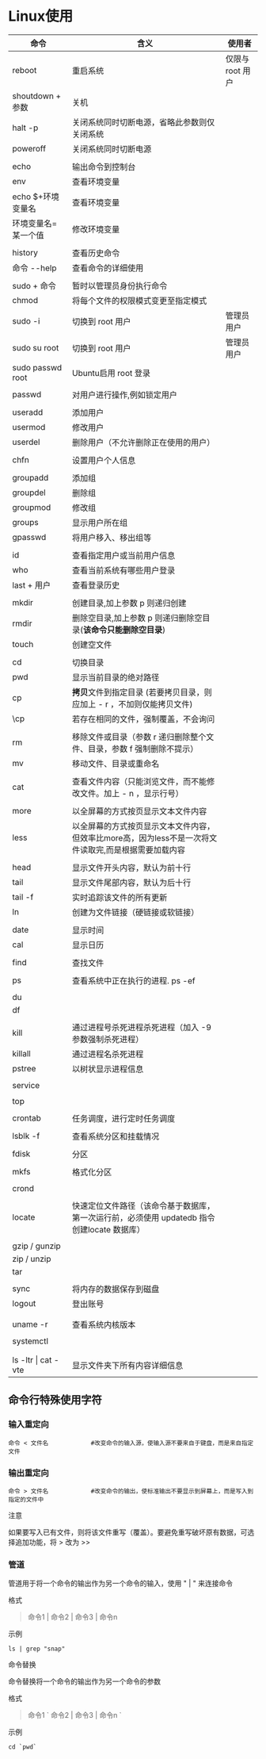 # Linux使用

| 命令                   | 含义                                                         | 使用者           |
| ---------------------- | ------------------------------------------------------------ | ---------------- |
| reboot                 | 重启系统                                                     | 仅限与 root 用户 |
| shoutdown + 参数       | 关机                                                         |                  |
| halt -p                | 关闭系统同时切断电源，省略此参数则仅关闭系统                 |                  |
| poweroff               | 关闭系统同时切断电源                                         |                  |
|                        |                                                              |                  |
| echo                   | 输出命令到控制台                                             |                  |
| env                    | 查看环境变量                                                 |                  |
| echo $+环境变量名      | 查看环境变量                                                 |                  |
| 环境变量名=某一个值    | 修改环境变量                                                 |                  |
|                        |                                                              |                  |
| history                | 查看历史命令                                                 |                  |
| 命令 --help            | 查看命令的详细使用                                           |                  |
|                        |                                                              |                  |
| sudo + 命令            | 暂时以管理员身份执行命令                                     |                  |
| chmod                  | 将每个文件的权限模式变更至指定模式                           |                  |
| sudo -i                | 切换到 root 用户                                             | 管理员用户       |
| sudo su root           | 切换到 root 用户                                             | 管理员用户       |
| sudo passwd root       | Ubuntu启用 root 登录                                         |                  |
|                        |                                                              |                  |
| passwd                 | 对用户进行操作,例如锁定用户                                  |                  |
|                        |                                                              |                  |
| useradd                | 添加用户                                                     |                  |
| usermod                | 修改用户                                                     |                  |
| userdel                | 删除用户（不允许删除正在使用的用户）                         |                  |
|                        |                                                              |                  |
| chfn                   | 设置用户个人信息                                             |                  |
|                        |                                                              |                  |
| groupadd               | 添加组                                                       |                  |
| groupdel               | 删除组                                                       |                  |
| groupmod               | 修改组                                                       |                  |
| groups                 | 显示用户所在组                                               |                  |
| gpasswd                | 将用户移入、移出组等                                         |                  |
|                        |                                                              |                  |
| id                     | 查看指定用户或当前用户信息                                   |                  |
| who                    | 查看当前系统有哪些用户登录                                   |                  |
| last  + 用户           | 查看登录历史                                                 |                  |
|                        |                                                              |                  |
| mkdir                  | 创建目录,加上参数 p 则递归创建                               |                  |
| rmdir                  | 删除空目录,加上参数 p 则递归删除空目录(**该命令只能删除空目录**) |                  |
| touch                  | 创建空文件                                                   |                  |
|                        |                                                              |                  |
| cd                     | 切换目录                                                     |                  |
| pwd                    | 显示当前目录的绝对路径                                       |                  |
| cp                     | **拷贝**文件到指定目录 (若要拷贝目录，则应加上 - r ，不加则仅能拷贝文件) |                  |
| \cp                    | 若存在相同的文件，强制覆盖，不会询问                         |                  |
|                        |                                                              |                  |
| rm                     | 移除文件或目录（参数 r 递归删除整个文件、目录，参数 f 强制删除不提示） |                  |
| mv                     | 移动文件、目录或重命名                                       |                  |
|                        |                                                              |                  |
| cat                    | 查看文件内容（只能浏览文件，而不能修改文件。加上 - n ，显示行号） |                  |
|                        |                                                              |                  |
| more                   | 以全屏幕的方式按页显示文本文件内容                           |                  |
| less                   | 以全屏幕的方式按页显示文本文件内容，但效率比more高，因为less不是一次将文件读取完,而是根据需要加载内容 |                  |
|                        |                                                              |                  |
| head                   | 显示文件开头内容，默认为前十行                               |                  |
| tail                   | 显示文件尾部内容，默认为后十行                               |                  |
| tail -f                | 实时追踪该文件的所有更新                                     |                  |
| ln                     | 创建为文件链接（硬链接或软链接）                             |                  |
|                        |                                                              |                  |
| date                   | 显示时间                                                     |                  |
| cal                    | 显示日历                                                     |                  |
|                        |                                                              |                  |
| find                   | 查找文件                                                     |                  |
|                        |                                                              |                  |
| ps                     | 查看系统中正在执行的进程. ps -ef                             |                  |
|                        |                                                              |                  |
| du                     |                                                              |                  |
| df                     |                                                              |                  |
|                        |                                                              |                  |
| kill                   | 通过进程号杀死进程杀死进程（加入 -9 参数强制杀死进程）       |                  |
| killall                | 通过进程名杀死进程                                           |                  |
| pstree                 | 以树状显示进程信息                                           |                  |
|                        |                                                              |                  |
| service                |                                                              |                  |
|                        |                                                              |                  |
| top                    |                                                              |                  |
|                        |                                                              |                  |
| crontab                | 任务调度，进行定时任务调度                                   |                  |
|                        |                                                              |                  |
| lsblk -f               | 查看系统分区和挂载情况                                       |                  |
|                        |                                                              |                  |
| fdisk                  | 分区                                                         |                  |
|                        |                                                              |                  |
| mkfs                   | 格式化分区                                                   |                  |
|                        |                                                              |                  |
| crond                  |                                                              |                  |
|                        |                                                              |                  |
| locate                 | 快速定位文件路径（该命令基于数据库，第一次运行前，必须使用 updatedb 指令创建locate 数据库） |                  |
|                        |                                                              |                  |
| gzip / gunzip          |                                                              |                  |
| zip / unzip            |                                                              |                  |
| tar                    |                                                              |                  |
|                        |                                                              |                  |
| sync                   | 将内存的数据保存到磁盘                                       |                  |
| logout                 | 登出账号                                                     |                  |
|                        |                                                              |                  |
|                        |                                                              |                  |
| uname -r               | 查看系统内核版本                                             |                  |
|                        |                                                              |                  |
| systemctl              |                                                              |                  |
|                        |                                                              |                  |
|                        |                                                              |                  |
| ls -ltr  \|  cat  -vte | 显示文件夹下所有内容详细信息                                 |                  |



## 命令行特殊使用字符

### 输入重定向

``` basic
命令 < 文件名            #改变命令的输入源，使输入源不要来自于键盘，而是来自指定文件
```

### 输出重定向

``` basic
命令 > 文件名			#改变命令的输出，使标准输出不要显示到屏幕上，而是写入到指定的文件中
```

注意

如果要写入已有文件，则将该文件重写（覆盖）。要避免重写破坏原有数据，可选择追加功能，将 >  改为 >>



### 管道

管道用于将一个命令的输出作为另一个命令的输入，使用 " | " 来连接命令

格式

> 命令1 | 命令2 | 命令3 | 命令n

示例

``` basic
ls | grep "snap"
```



命令替换

命令替换将一个命令的输出作为另一个命令的参数

格式

> 命令1 \` 命令2 | 命令3 | 命令n \`

示例

``` basic
cd `pwd`
```



























